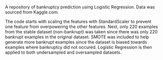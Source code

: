A repository of bankruptcy prediction using Logistic Regression. Data was sourced from Kaggle.com.

The code starts with scaling the features with StandardScaler to prevent one feature from overpowering the other features. 
Next, only 220 examples from the stable dataset (non-bankrupt) was taken since there was only 220 bankrupt examples in the original dataset.
SMOTE was included to help generate more bankrupt examples since the dataset is biased towards examples where bankruptcy did not occured. 
Logistic Regression is then applied to both undersampled and oversampled datasets. 
